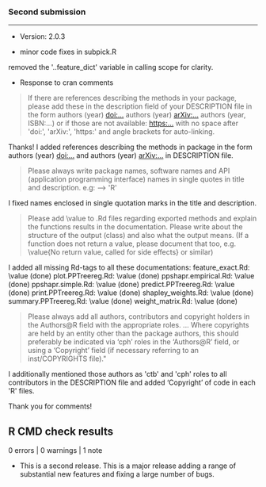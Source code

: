 ### Second submission
---

* Version: 2.0.3

* minor code fixes in subpick.R 

removed the '..feature_dict' variable in calling scope for clarity.

* Response to cran comments

> If there are references describing the methods in your package, please
add these in the description field of your DESCRIPTION file in the form
authors (year) <doi:...> authors (year) <arXiv:...> authors (year, ISBN:...)
or if those are not available: <https:...> with no space after 
'doi:', 'arXiv:', 'https:' and angle brackets for auto-linking.

Thanks! I added references describing the methods in package in the form
authors (year) <doi:...> and authors (year) <arXiv:...> in DESCRIPTION file. 

> Please always write package names, software names and API (application
programming interface) names in single quotes in title and description.
e.g: --> 'R'

I fixed names enclosed in single quotation marks in the title and description.

> Please add \value to .Rd files regarding exported methods and explain
the functions results in the documentation. Please write about the
structure of the output (class) and also what the output means. (If a
function does not return a value, please document that too, e.g.
\value{No return value, called for side effects} or similar)

I added all missing Rd-tags to all these documentations:
     feature_exact.Rd: \value  (done)
     plot.PPTreereg.Rd: \value  (done)
     ppshapr.empirical.Rd: \value  (done)
     ppshapr.simple.Rd: \value  (done)
     predict.PPTreereg.Rd: \value  (done)
     print.PPTreereg.Rd: \value  (done)
     shapley_weights.Rd: \value  (done)
     summary.PPTreereg.Rd: \value  (done) 
     weight_matrix.Rd: \value  (done)

> Please always add all authors, contributors and copyright holders in the
Authors@R field with the appropriate roles. ... Where copyrights are held by an entity other than the package authors, this should preferably be indicated via ‘cph’ roles in the ‘Authors@R’ field, or using a ‘Copyright’ field (if necessary referring to an inst/COPYRIGHTS file)."

 I additionally mentioned those authors as 'ctb' and 'cph' roles to all contributors  in the DESCRIPTION file and added ‘Copyright’ of code in each 'R' files. 
 
Thank you for comments!


## R CMD check results

0 errors | 0 warnings | 1 note

* This is a second release.
This is a major release adding a range of substantial new features and fixing a large number of bugs.
